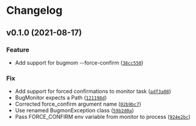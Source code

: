 # Changelog

<!--next-version-placeholder-->

## v0.1.0 (2021-08-17)
### Feature
* Add support for bugmom --force-confirm ([`38cc550`](https://github.com/MozillaSecurity/bugmon-tc/commit/38cc5503c88b034ab55f10ce377eaaa5318a8ba8))

### Fix
* Add support for forced confirmations to monitor task ([`adf3a08`](https://github.com/MozillaSecurity/bugmon-tc/commit/adf3a08acbf02c198ede2d3bb73b03970416c1e3))
* BugMonitor expects a Path ([`121198d`](https://github.com/MozillaSecurity/bugmon-tc/commit/121198d8dd93d2bc44377d8d38911244569ca9aa))
* Corrected force_confirm argument name ([`02b9bc7`](https://github.com/MozillaSecurity/bugmon-tc/commit/02b9bc70e8f95cd454f3b0f555d61fa331df3982))
* Use renamed BugmonException class ([`59b2d0a`](https://github.com/MozillaSecurity/bugmon-tc/commit/59b2d0a99ea252f10482c5ef41bf4dbaf1166acb))
* Pass FORCE_CONFIRM env variable from monitor to process ([`924e2bc`](https://github.com/MozillaSecurity/bugmon-tc/commit/924e2bcae3b22dfd9511101aed197e57db4e0c13))

